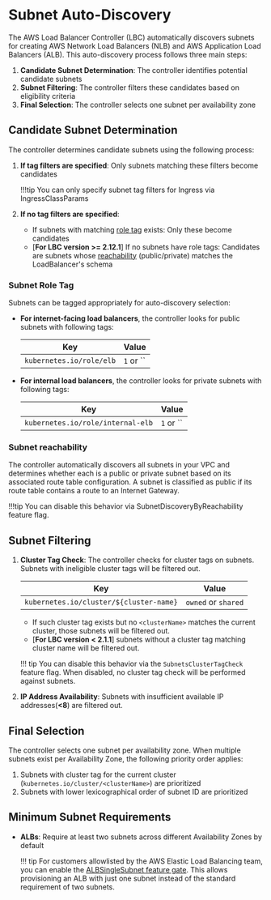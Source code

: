 # Subnet Auto-Discovery
The AWS Load Balancer Controller (LBC) automatically discovers subnets for creating AWS Network Load Balancers (NLB) and AWS Application Load Balancers (ALB). This auto-discovery process follows three main steps:

1. **Candidate Subnet Determination**: The controller identifies potential candidate subnets
2. **Subnet Filtering**: The controller filters these candidates based on eligibility criteria
3. **Final Selection**: The controller selects one subnet per availability zone

## Candidate Subnet Determination
The controller determines candidate subnets using the following process:

1. **If tag filters are specified**: Only subnets matching these filters become candidates
   
    !!!tip
        You can only specify subnet tag filters for Ingress via IngressClassParams

2. **If no tag filters are specified**:
    * If subnets with matching [role tag](#subnet-role-tag) exists: Only these become candidates
    * [**For LBC version >= 2.12.1**] If no subnets have role tags: Candidates are subnets whose [reachability](#subnet-reachability) (public/private) matches the LoadBalancer's schema


### Subnet Role Tag
Subnets can be tagged appropriately for auto-discovery selection:

* **For internet-facing load balancers**, the controller looks for public subnets with following tags:

    | Key                                     | Value                 |
    | --------------------------------------- | --------------------- |
    | `kubernetes.io/role/elb`                | `1`  or ``            |

* **For internal load balancers**, the controller looks for private subnets with following tags:

    | Key                                     | Value                 |
    | --------------------------------------- | --------------------- |
    |  `kubernetes.io/role/internal-elb`      |  `1`  or ``           |

### Subnet reachability
The controller automatically discovers all subnets in your VPC and determines whether each is a public or private subnet based on its associated route table configuration.
A subnet is classified as public if its route table contains a route to an Internet Gateway.

!!!tip
    You can disable this behavior via SubnetDiscoveryByReachability feature flag.

## Subnet Filtering

1. **Cluster Tag Check**: The controller checks for cluster tags on subnets. Subnets with ineligible cluster tags will be filtered out.

    | Key                                     | Value                 |
    | --------------------------------------- | --------------------- |
    |  `kubernetes.io/cluster/${cluster-name}`      |  `owned` or `shared`          |

    * If such cluster tag exists but no `<clusterName>` matches the current cluster, those subnets will be filtered out.
    * [**For LBC version < 2.1.1**] subnets without a cluster tag matching cluster name will be filtered out.

    !!! tip
        You can disable this behavior via the `SubnetsClusterTagCheck` feature flag. When disabled, no cluster tag check will be performed against subnets.

2. **IP Address Availability**: Subnets with insufficient available IP addresses(**<8**) are filtered out.

## Final Selection

The controller selects one subnet per availability zone. When multiple subnets exist per Availability Zone, the following priority order applies:

1. Subnets with cluster tag for the current cluster (`kubernetes.io/cluster/<clusterName>`) are prioritized
2. Subnets with lower lexicographical order of subnet ID are prioritized

## Minimum Subnet Requirements

* **ALBs**: Require at least two subnets across different Availability Zones by default

    !!! tip
        For customers allowlisted by the AWS Elastic Load Balancing team, you can enable the [ALBSingleSubnet feature gate](https://kubernetes-sigs.github.io/aws-load-balancer-controller/latest/deploy/configurations/#feature-gates). This allows provisioning an ALB with just one subnet instead of the standard requirement of two subnets.